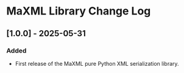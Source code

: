 # MaXML Library Change Log

## [1.0.0] - 2025-05-31
### Added
- First release of the MaXML pure Python XML serialization library.
